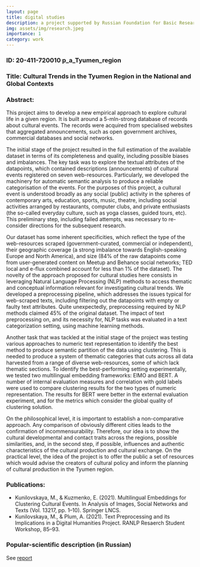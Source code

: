 ```yaml
---
layout: page
title: digital studies
description: a project supported by Russian Foundation for Basic Research
img: assets/img/research.jpeg
importance: 1
category: work
---
```


### ID: 20-411-720010 p_a_Tyumen_region
### Title: Cultural Trends in the Tyumen Region in the National and Global Contexts

### Abstract:

This project aims to develop a new empirical approach to explore cultural life in a given region. It is built around a 5-mln-strong database of records about cultural events. 
The records were acquired from specialised websites that aggregated announcements, such as open government archives, commercial databases and social networks. 

The initial stage of the project resulted in the full estimation of the available dataset in terms of its completeness and quality, including possible biases and imbalances. The key task was to explore the textual attributes of the datapoints, which contained descriptions (announcements) of cultural events registered on seven web-resources. 
Particularly, we developed the machinery for automatic semantic analysis to produce a reliable categorisation of the events. For the purposes of this project, a cultural event is understood broadly as any social (public) activity in the spheres of contemporary arts, education, sports, music, theatre, including social activities arranged by restaurants, computer clubs, and private enthusiasts (the so-called everyday culture, such as yoga classes, guided tours, etc). 
This preliminary step, including failed attempts, was necessary to re-consider directions for the subsequent research. 

Our dataset has some inherent specificities, which reflect the type of the web-resources scraped (government-curated, commercial or independent), their geographic coverage (a strong imbalance towards English-speaking Europe and North America), and size (84% of the raw datapoints come from user-generated content on Meetup and Behance social networks; TED local and e-flux combined account for less than 1% of the dataset). 
The novelty of the approach proposed for cultural studies here consists in leveraging Natural Language Processing (NLP) methods to access thematic and conceptual information relevant for investigating cultural trends. We developed a preprocessing pipeline, which addresses the issues typical for web-scraped texts, including filtering out the datapoints with empty or faulty text attributes. Quite unexpectedly, preprocessing required by NLP methods claimed 45% of the original dataset. 
The impact of text preprocessing on, and its necessity for, NLP tasks was evaluated in a text categorization setting, using machine learning methods.

Another task that was tackled at the initial stage of the project was testing various approaches to numeric text representation to identify the best method to produce semantic partition of the data using clustering. This is needed to produce a system of thematic categories that cuts across all data harvested from a range of diverse web-resources, some of which lack thematic sections. 
To identify the best-performing setting experimentally, we tested two multilingual embedding frameworks: ElMO and BERT. A number of internal evaluation measures and correlation with gold labels were used to compare clustering results for the two types of numeric representation. The results for BERT were better in the external evaluation experiment, and for the metrics which consider the global quality of clustering solution. 

On the philosophical level, it is important to establish a non-comparative approach. Any comparison of obviously different cities leads to the confirmation of incommensurability. Therefore, our idea is to show the cultural developmental and contact traits across the regions, possible similarities, and, in the second step, if possible, influences and authentic characteristics of the cultural production and cultural exchange. On the practical level, the idea of the project is to offer the public a set of resources which would advise the creators of cultural policy and inform the planning of cultural production in the Tyumen region.


### Publications:
<ul>
    <li>Kunilovskaya, M., & Kuzmenko, E. (2021). Multilingual Embeddings for Clustering Cultural Events. In Analysis of Images, Social Networks and Texts (Vol. 13217, pp. 1–10). Springer LNCS.</li>
    <li>Kunilovskaya, M., & Plum, A. (2021). Text Preprocessing and its Implications in a Digital Humanities Project. RANLP Resaerch Student Workshop, 85–93.</li>
</ul>

### Popular-scientific description (in Russian)
See <a href="../../../assets/pdf/ru_kunilovskaya_pop-sci_cultural-trends_2021.pdf" target="blank">report</a>



